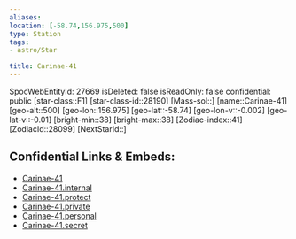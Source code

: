 ```yaml
---
aliases: 
location: [-58.74,156.975,500]
type: Station
tags:
- astro/Star

title: Carinae-41
---
```

SpocWebEntityId: 27669
isDeleted: false
isReadOnly: false
confidential: public
[star-class::F1]
[star-class-id::28190]
[Mass-sol::]
[name::Carinae-41]
[geo-alt::500]
[geo-lon::156.975]
[geo-lat::-58.74]
[geo-lon-v::-0.002]
[geo-lat-v::-0.01]
[bright-min::38]
[bright-max::38]
[Zodiac-index::41]
[ZodiacId::28099]
[NextStarId::]



## Confidential Links & Embeds: 
- [Carinae-41](../../../_public/astro/Star/Carinae-41.md) 
- [Carinae-41.internal](../../../_internal/astro/Star/Carinae-41.internal.md) 
- [Carinae-41.protect](../../../_protect/astro/Star/Carinae-41.protect.md) 
- [Carinae-41.private](../../../_private/astro/Star/Carinae-41.private.md) 
- [Carinae-41.personal](../../../_personal/astro/Star/Carinae-41.personal.md) 
- [Carinae-41.secret](../../../_secret/astro/Star/Carinae-41.secret.md)

